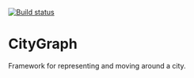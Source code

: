 [![Build status](https://raw.githubusercontent.com/MPI-IS-BambooAgent/sw_badges/master/badges/plans/citygraph/tag.svg?sanitize=true)](https://github.com/MPI-IS-BambooAgent/sw_badges)

CityGraph
=========
Framework for representing and moving around a city.

